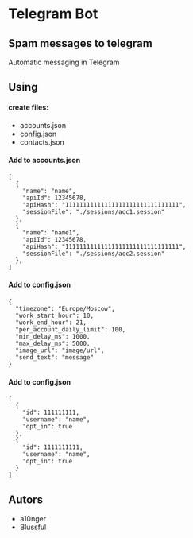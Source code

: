 # Telegram Bot

## Spam messages to telegram

Automatic messaging in Telegram

## Using

#### create files:

- accounts.json
- config.json
- contacts.json

#### Add to accounts.json

```
[
  {
    "name": "name",
    "apiId": 12345678,
    "apiHash": "11111111111111111111111111111111",
    "sessionFile": "./sessions/acc1.session"
  },
  {
    "name": "name1",
    "apiId": 12345678,
    "apiHash": "11111111111111111111111111111111",
    "sessionFile": "./sessions/acc2.session"
  },
]
```

#### Add to config.json

```
{
  "timezone": "Europe/Moscow",
  "work_start_hour": 10,
  "work_end_hour": 21,
  "per_account_daily_limit": 100,
  "min_delay_ms": 1000,
  "max_delay_ms": 5000,
  "image_url": "image/url",
  "send_text": "message"
}
```

#### Add to config.json

```
[
  {
    "id": 111111111,
    "username": "name",
    "opt_in": true
  },
  {
    "id": 1111111111,
    "username": "name",
    "opt_in": true
  }
]
```

## Autors

- a10nger
- Blussful